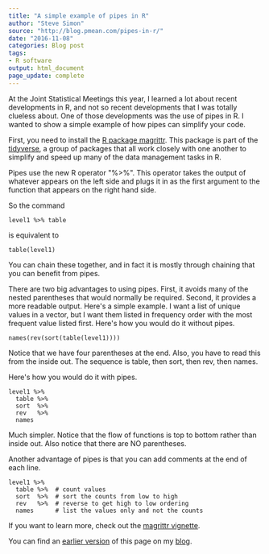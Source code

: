 ```yaml
---
title: "A simple example of pipes in R"
author: "Steve Simon"
source: "http://blog.pmean.com/pipes-in-r/"
date: "2016-11-08"
categories: Blog post
tags:
- R software
output: html_document
page_update: complete
---
```


At the Joint Statistical Meetings this year, I learned a lot about recent developments in R, and not so recent developments that I was totally clueless about. One of those developments was the use of pipes in R. I wanted to show a simple example of how pipes can simplify your code.

<!---More--->

First, you need to install the [R package magrittr][mag1]. This package is part of the [tidyverse][tid1], a group of packages that all work closely with one another to simplify and speed up many of the data management tasks in R.

[mag1]: https://cran.r-project.org/web/packages/magrittr/index.html
[tid1]: https://blog.rstudio.org/2016/09/15/tidyverse-1-0-0/

Pipes use the new R operator "%\>%". This operator takes the output of whatever appears on the left side and plugs it in as the first argument to the function that appears on the right hand side.

So the command

```
level1 %>% table
```

is equivalent to

```
table(level1)
```

You can chain these together, and in fact it is mostly through chaining that you can benefit from pipes.

There are two big advantages to using pipes. First, it avoids many of the nested parentheses that would normally be required. Second, it provides a more readable output. Here's a simple example. I want a list of unique values in a vector, but I want them listed in frequency order with the most frequent value listed first. Here's how you would do it without pipes.

```{r}
names(rev(sort(table(level1))))
```

Notice that we have four parentheses at the end. Also, you have to read this from the inside out. The sequence is table, then sort, then rev, then names.

Here's how you would do it with pipes.

```
level1 %>% 
  table %>%
  sort  %>%
  rev   %>%
  names
```

Much simpler. Notice that the flow of functions is top to bottom rather than inside out. Also notice that there are NO parentheses.

Another advantage of pipes is that you can add comments at the end of each line.

```
level1 %>% 
  table %>%  # count values
  sort  %>%  # sort the counts from low to high
  rev   %>%  # reverse to get high to low ordering
  names      # list the values only and not the counts
```

If you want to learn more, check out the [magrittr vignette][mag2].

You can find an [earlier version][sim1] of this page on my [blog][sim2].

[sim1]: http://blog.pmean.com/pipes-in-r/
[sim2]: http://blog.pmean.com

[mag2]: https://cran.r-project.org/web/packages/magrittr/vignettes/magrittr.html

